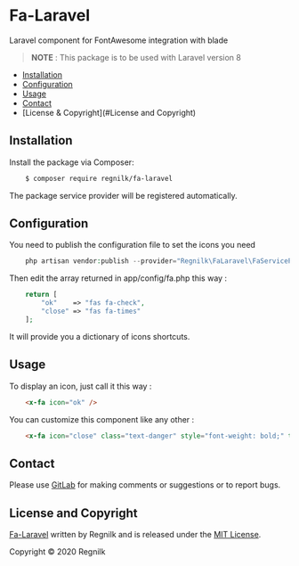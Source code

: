 # Fa-Laravel

Laravel component for FontAwesome integration with blade

> **NOTE** : This package is to be used with Laravel version 8

* [Installation](#installation)
* [Configuration](#configuration)
* [Usage](#usage)
* [Contact](#contact)
* [License & Copyright](#License and Copyright)

## Installation

Install the package via Composer:
```sh
    $ composer require regnilk/fa-laravel
```
    
The package service provider will be registered automatically.

## Configuration

You need to publish the configuration file to set the icons you need
```php    
    php artisan vendor:publish --provider="Regnilk\FaLaravel\FaServiceProvider"
```
    
Then edit the array returned in app/config/fa.php this way :

```php
    return [
        "ok"    => "fas fa-check",
        "close" => "fas fa-times"
    ];
```

It will provide you a dictionary of icons shortcuts.

## Usage

To display an icon, just call it this way : 
```html
    <x-fa icon="ok" />
```
    
You can customize this component like any other : 
```html
    <x-fa icon="close" class="text-danger" style="font-weight: bold;" title="Ciclk here to close" />
```

## Contact

Please use [GitLab](https://gitlab.com/Regnilk/fa-laravel) for making comments or suggestions or to report bugs.

## License and Copyright

[Fa-Laravel](https://gitlab.com/Regnilk/fa-laravel) written by Regnilk and is released under the [MIT License](LICENSE.md).

Copyright &copy; 2020 Regnilk
